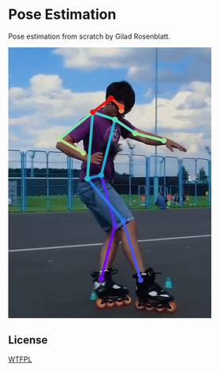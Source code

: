 # Pose Estimation

Pose estimation from scratch by Gilad Rosenblatt.

![approch2](/assets/skater.gif?raw=true)

## License

[WTFPL](http://www.wtfpl.net/)
